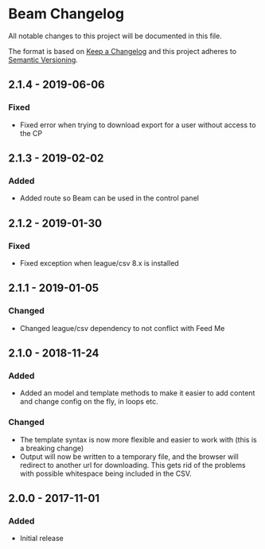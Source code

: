 # Beam Changelog

All notable changes to this project will be documented in this file.

The format is based on [Keep a Changelog](http://keepachangelog.com/) and this project adheres to [Semantic Versioning](http://semver.org/).

## 2.1.4 - 2019-06-06
### Fixed
- Fixed error when trying to download export for a user without access to the CP

## 2.1.3 - 2019-02-02
### Added
- Added route so Beam can be used in the control panel

## 2.1.2 - 2019-01-30
### Fixed
- Fixed exception when league/csv 8.x is installed

## 2.1.1 - 2019-01-05
### Changed
- Changed league/csv dependency to not conflict with Feed Me

## 2.1.0 - 2018-11-24
### Added
- Added an model and template methods to make it easier to add content and change config on the fly, in loops etc.

### Changed
- The template syntax is now more flexible and easier to work with (this is a breaking change)
- Output will now be written to a temporary file, and the browser will redirect to another url for downloading. This gets rid of the problems with possible whitespace being included in the CSV.

## 2.0.0 - 2017-11-01
### Added
- Initial release
